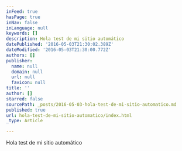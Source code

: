 ```yaml
---
inFeed: true
hasPage: true
inNav: false
inLanguage: null
keywords: []
description: Hola test de mi sitio automático
datePublished: '2016-05-03T21:30:02.389Z'
dateModified: '2016-05-03T21:30:00.772Z'
authors: []
publisher:
  name: null
  domain: null
  url: null
  favicon: null
title: ''
author: []
starred: false
sourcePath: _posts/2016-05-03-hola-test-de-mi-sitio-automatico.md
published: true
url: hola-test-de-mi-sitio-automatico/index.html
_type: Article

---
```

Hola test de mi sitio automático